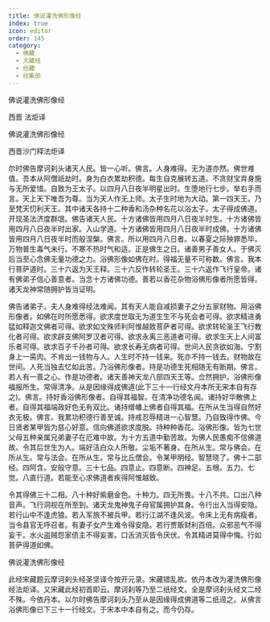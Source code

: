 ```yaml
---
title: 佛说灌洗佛形像经
index: true
icon: editor
order: 145
category:
  - 佛藏
  - 大藏经
  - 经藏
  - 经集部
---
```


  佛说灌洗佛形像经  

西晋 法炬译  

佛说灌洗佛形像经  

西晋沙门释法炬译  

尔时佛告摩诃刹头诸天人民。皆一心听。佛言。人身难得。无为道亦然。佛世难值。吾本从阿僧祇劫时。身为白衣累劫积德。每生自克展转五道。不贪财宝弃身施与无所爱惜。自致为王太子。以四月八日夜半明星出时。生堕地行七步。举右手而言。天上天下唯吾为尊。当为天人作无上师。太子生时地为大动。第一四天王。乃至梵天忉利天王。其中诸天各持十二种香和汤杂种名花以浴太子。太子得成佛道。开现圣法济度群氓。佛告诸天人民。十方诸佛皆用四月八日夜半时生。十方诸佛皆用四月八日夜半时出家。入山学道。十方诸佛皆用四月八日夜半时成佛。十方诸佛皆用四月八日夜半时而般涅槃。佛言。所以用四月八日者。以春夏之际殃罪悉毕。万物普生毒气未行。不寒不热时气和适。正是佛生之日。诸善男子善女人。于佛灭后当至心念佛无量功德之力。浴佛形像如佛在时。得福无量不可称数。佛言。我本行菩萨道时。三十六返为天王释。三十六反作转轮圣王。三十六返作飞行皇帝。诸有佛弟子信心善意者。当念十方诸佛功德。善若以香花杂物浴佛形像者所愿皆得。诸天龙神常随拥护皆当证明。  

佛告诸弟子。夫人身难得经法难闻。其有天人能自减损妻子之分五家财物。用浴佛形像者。如佛在时所愿悉得。欲求度世取无为道生生不与死会者可得。欲求精进勇猛如释迦文佛者可得。欲求如文殊师利阿惟越致菩萨者可得。欲求转轮圣王飞行教化者可得。欲求辟支佛阿罗汉者可得。欲求永离三恶道者可得。欲求生天上人间富乐者可得。欲求百子千孙者可得。欲求长寿无病者可得。世间人民贪欲如海。宁割身上一脔肉。不肯出一钱物与人。人生时不持一钱来。死亦不持一钱去。财物故在世间。人死当独去忆如此苦。乃浴佛形像者。持是功德生死相随无有断期。佛言。若人有一善之心。作是功德者。诸天善神天龙八部四天王等。佥然拥护。浴佛形像福报所生。常得清净。从是因缘得成佛道(此下三十一行经文丹本所无宋本自有存之)。佛言。持好香浴佛形像者。自得其福智。在清净功德名闻。诸持好华散佛上者。自得其福端政好色无有双比。诸持缯幡上佛者自得其福。在所从生当得自然好衣无极。佛言。我累功积德行善至诚。持戒忍辱精进一心智慧。乃自致得作佛。今日贤者某甲皆为慈心好意。信向佛道欲求度脱。持种种香花。浴佛形像。皆为七世父母五种亲属兄弟妻子在厄难中故。为十方五道中勤苦故。为佛人民愚痴不信佛道故。令其后世生为人。端好洁白众人所敬。尘垢不著身。在所从生。常与佛会。在所从生。常与法会。在所从生。常与比丘僧会。令某甲明经。智慧晓了。佛十二部经。四阿含。安般守意。三十七品。四意止。四意断。四神足。五根。五力。七觉。八直行道。若能至心求佛道者疾得阿惟越致。  

令其得佛三十二相。八十种好紫磨金色。十种力。四无所畏。十八不共。口出八种音声。飞行洞视在所至到。诸天龙鬼神鬼子母官属拥护其身。令行出入当得安隐。若行山中不逢虎狼。若入军旅不被兵甲。若行江湖不逢风波。令床上无有病瘦者。当令县官无呼召者。有妻子女产生难令得安隐。若行贾贩财利百倍。众邪恶气不得妄干。水火盗贼怨家债主不得妄害。口舌消灭皆令厌伏。令其精进莫得中悔。行如菩萨得道如佛。  

佛说灌洗佛形像经  

此经宋藏题云摩诃刹头经圣坚译今按开元录。宋藏错乱故。依丹本改为灌洗佛形像经法炬译。又宋藏此经初首即云。摩诃刹等乃至二纸经文。全是摩诃刹头经文二经不殊。今依丹本。以尔时佛告摩诃刹头乃至从是因缘得成佛道等二纸遆之。从佛言浴佛形像已下三十一行经文。于宋本中本自有之。而今仍存。  
